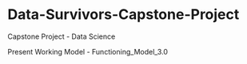 # Data-Survivors-Capstone-Project
Capstone Project - Data Science

Present Working Model - Functioning_Model_3.0
